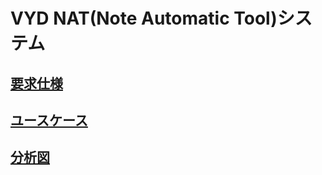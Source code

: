 # VYD NAT(Note Automatic Tool)システム 

## [要求仕様](requirements/README.md)

## [ユースケース](usecase/README.md)

## [分析図](figure/README.md)
